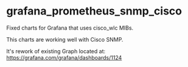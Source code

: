 # grafana_prometheus_snmp_cisco
Fixed charts for Grafana that uses cisco_wlc MIBs. 


This charts are working well with Cisco SNMP. 

It's rework of existing Graph located at: https://grafana.com/grafana/dashboards/1124
